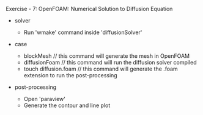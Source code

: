 Exercise - 7: OpenFOAM: Numerical Solution to Diffusion Equation

* solver
  * Run 'wmake' command inside 'diffusionSolver'
 
* case
  * blockMesh             // this command will generate the mesh in OpenFOAM
  * diffusionFoam       // this command will run the diffusion solver compiled
  * touch diffusion.foam  // this command will generate the .foam extension to run the post-processing
 
* post-processing
  * Open 'paraview'
  * Generate the contour and line plot 

